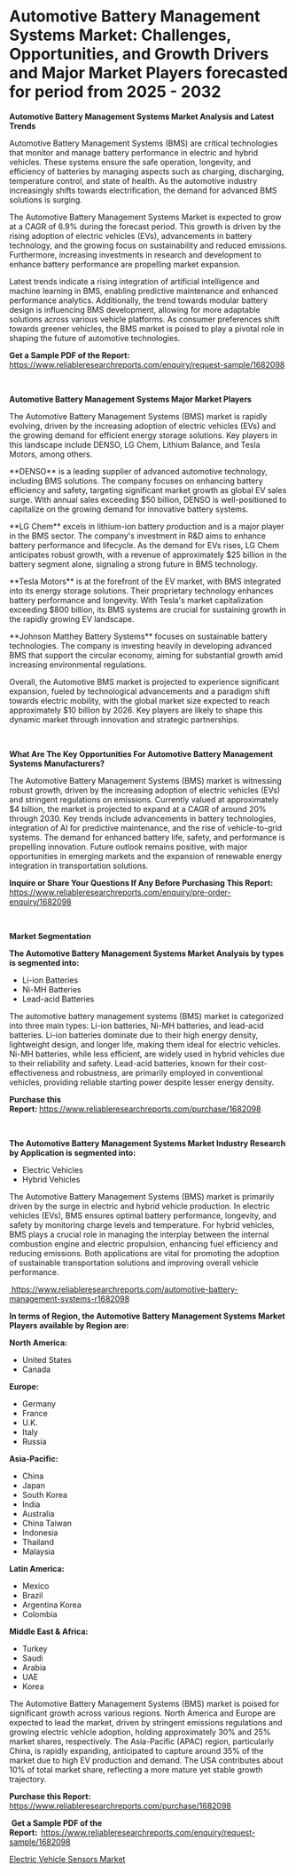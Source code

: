 <p><h1>Automotive Battery Management Systems Market: Challenges, Opportunities, and Growth Drivers and Major Market Players forecasted for period from 2025 - 2032</h1></p><p><strong>Automotive Battery Management Systems Market Analysis and Latest Trends</strong></p>
<p><p>Automotive Battery Management Systems (BMS) are critical technologies that monitor and manage battery performance in electric and hybrid vehicles. These systems ensure the safe operation, longevity, and efficiency of batteries by managing aspects such as charging, discharging, temperature control, and state of health. As the automotive industry increasingly shifts towards electrification, the demand for advanced BMS solutions is surging.</p><p>The Automotive Battery Management Systems Market is expected to grow at a CAGR of 6.9% during the forecast period. This growth is driven by the rising adoption of electric vehicles (EVs), advancements in battery technology, and the growing focus on sustainability and reduced emissions. Furthermore, increasing investments in research and development to enhance battery performance are propelling market expansion.</p><p>Latest trends indicate a rising integration of artificial intelligence and machine learning in BMS, enabling predictive maintenance and enhanced performance analytics. Additionally, the trend towards modular battery design is influencing BMS development, allowing for more adaptable solutions across various vehicle platforms. As consumer preferences shift towards greener vehicles, the BMS market is poised to play a pivotal role in shaping the future of automotive technologies.</p></p>
<p><strong>Get a Sample PDF of the Report:&nbsp;</strong> <a href="https://www.reliableresearchreports.com/enquiry/request-sample/1682098?utm_campaign=3309&utm_medium=2&utm_source=Github&utm_content=ia&utm_term=24032025&utm_id=automotive-battery-management-systems">https://www.reliableresearchreports.com/enquiry/request-sample/1682098</a></p>
<p>&nbsp;</p>
<p><strong>Automotive Battery Management Systems Major Market Players</strong></p>
<p><p>The Automotive Battery Management Systems (BMS) market is rapidly evolving, driven by the increasing adoption of electric vehicles (EVs) and the growing demand for efficient energy storage solutions. Key players in this landscape include DENSO, LG Chem, Lithium Balance, and Tesla Motors, among others.</p><p>**DENSO** is a leading supplier of advanced automotive technology, including BMS solutions. The company focuses on enhancing battery efficiency and safety, targeting significant market growth as global EV sales surge. With annual sales exceeding $50 billion, DENSO is well-positioned to capitalize on the growing demand for innovative battery systems.</p><p>**LG Chem** excels in lithium-ion battery production and is a major player in the BMS sector. The company's investment in R&D aims to enhance battery performance and lifecycle. As the demand for EVs rises, LG Chem anticipates robust growth, with a revenue of approximately $25 billion in the battery segment alone, signaling a strong future in BMS technology.</p><p>**Tesla Motors** is at the forefront of the EV market, with BMS integrated into its energy storage solutions. Their proprietary technology enhances battery performance and longevity. With Tesla's market capitalization exceeding $800 billion, its BMS systems are crucial for sustaining growth in the rapidly growing EV landscape.</p><p>**Johnson Matthey Battery Systems** focuses on sustainable battery technologies. The company is investing heavily in developing advanced BMS that support the circular economy, aiming for substantial growth amid increasing environmental regulations.</p><p>Overall, the Automotive BMS market is projected to experience significant expansion, fueled by technological advancements and a paradigm shift towards electric mobility, with the global market size expected to reach approximately $10 billion by 2026. Key players are likely to shape this dynamic market through innovation and strategic partnerships.</p></p>
<p>&nbsp;</p>
<p><strong>What Are The Key Opportunities For Automotive Battery Management Systems Manufacturers?</strong></p>
<p><p>The Automotive Battery Management Systems (BMS) market is witnessing robust growth, driven by the increasing adoption of electric vehicles (EVs) and stringent regulations on emissions. Currently valued at approximately $4 billion, the market is projected to expand at a CAGR of around 20% through 2030. Key trends include advancements in battery technologies, integration of AI for predictive maintenance, and the rise of vehicle-to-grid systems. The demand for enhanced battery life, safety, and performance is propelling innovation. Future outlook remains positive, with major opportunities in emerging markets and the expansion of renewable energy integration in transportation solutions.</p></p>
<p><strong>Inquire or Share Your Questions If Any Before Purchasing This Report:</strong> <a href="https://www.reliableresearchreports.com/enquiry/pre-order-enquiry/1682098?utm_campaign=3309&utm_medium=2&utm_source=Github&utm_content=ia&utm_term=24032025&utm_id=automotive-battery-management-systems">https://www.reliableresearchreports.com/enquiry/pre-order-enquiry/1682098</a></p>
<p>&nbsp;</p>
<p><strong>Market Segmentation</strong></p>
<p><strong>The Automotive Battery Management Systems Market Analysis by types is segmented into:</strong></p>
<p><ul><li>Li-ion Batteries</li><li>Ni-MH Batteries</li><li>Lead-acid Batteries</li></ul></p>
<p><p>The automotive battery management systems (BMS) market is categorized into three main types: Li-ion batteries, Ni-MH batteries, and lead-acid batteries. Li-ion batteries dominate due to their high energy density, lightweight design, and longer life, making them ideal for electric vehicles. Ni-MH batteries, while less efficient, are widely used in hybrid vehicles due to their reliability and safety. Lead-acid batteries, known for their cost-effectiveness and robustness, are primarily employed in conventional vehicles, providing reliable starting power despite lesser energy density.</p></p>
<p><strong>Purchase this Report:&nbsp;</strong><a href="https://www.reliableresearchreports.com/purchase/1682098?utm_campaign=3309&utm_medium=2&utm_source=Github&utm_content=ia&utm_term=24032025&utm_id=automotive-battery-management-systems">https://www.reliableresearchreports.com/purchase/1682098</a></p>
<p>&nbsp;</p>
<p><strong>The Automotive Battery Management Systems Market Industry Research by Application is segmented into:</strong></p>
<p><ul><li>Electric Vehicles</li><li>Hybrid Vehicles</li></ul></p>
<p><p>The Automotive Battery Management Systems (BMS) market is primarily driven by the surge in electric and hybrid vehicle production. In electric vehicles (EVs), BMS ensures optimal battery performance, longevity, and safety by monitoring charge levels and temperature. For hybrid vehicles, BMS plays a crucial role in managing the interplay between the internal combustion engine and electric propulsion, enhancing fuel efficiency and reducing emissions. Both applications are vital for promoting the adoption of sustainable transportation solutions and improving overall vehicle performance.</p></p>
<p><a href="https://www.reliableresearchreports.com/automotive-battery-management-systems-r1682098?utm_campaign=3309&utm_medium=2&utm_source=Github&utm_content=ia&utm_term=24032025&utm_id=automotive-battery-management-systems">&nbsp;https://www.reliableresearchreports.com/automotive-battery-management-systems-r1682098</a></p>
<p><strong>In terms of Region, the Automotive Battery Management Systems Market Players available by Region are:</strong></p>
<p>
    <p> <strong> North America: </strong>
        <ul>
            <li>United States</li>
            <li>Canada</li>
        </ul>
        </p> 
    <p> <strong> Europe: </strong>
        <ul>
            <li>Germany</li>
            <li>France</li>
            <li>U.K.</li>
            <li>Italy</li>
            <li>Russia</li>
        </ul>
        </p> 
    <p> <strong> Asia-Pacific: </strong>
        <ul>
            <li>China</li>
            <li>Japan</li>
            <li>South Korea</li>
            <li>India</li>
            <li>Australia</li>
            <li>China Taiwan</li>
            <li>Indonesia</li>
            <li>Thailand</li>
            <li>Malaysia</li>
        </ul>
        </p> 
    <p> <strong> Latin America: </strong>
        <ul>
            <li>Mexico</li>
            <li>Brazil</li>
            <li>Argentina Korea</li>
            <li>Colombia</li>
        </ul>
        </p> 
    <p> <strong> Middle East & Africa: </strong>
        <ul>
            <li>Turkey</li>
            <li>Saudi</li>
            <li>Arabia</li>
            <li>UAE</li>
            <li>Korea</li>
        </ul>
    </p>
    </p>
<p><p>The Automotive Battery Management Systems (BMS) market is poised for significant growth across various regions. North America and Europe are expected to lead the market, driven by stringent emissions regulations and growing electric vehicle adoption, holding approximately 30% and 25% market shares, respectively. The Asia-Pacific (APAC) region, particularly China, is rapidly expanding, anticipated to capture around 35% of the market due to high EV production and demand. The USA contributes about 10% of total market share, reflecting a more mature yet stable growth trajectory.</p></p>
<p><strong>Purchase this Report: </strong><a href="https://www.reliableresearchreports.com/purchase/1682098?utm_campaign=3309&utm_medium=2&utm_source=Github&utm_content=ia&utm_term=24032025&utm_id=automotive-battery-management-systems">https://www.reliableresearchreports.com/purchase/1682098</a></p>
<p>&nbsp;<strong>Get a Sample PDF of the Report:&nbsp;&nbsp;</strong><a href="https://www.reliableresearchreports.com/enquiry/request-sample/1682098?utm_campaign=3309&utm_medium=2&utm_source=Github&utm_content=ia&utm_term=24032025&utm_id=automotive-battery-management-systems">https://www.reliableresearchreports.com/enquiry/request-sample/1682098</a></p>
<p><strong></strong></p>
<p><p><a href="https://github.com/maseykokosq1/Market-Research-Report-List-1/blob/main/electric-vehicle-sensors-market.md?utm_campaign=3309&utm_medium=2&utm_source=Github&utm_content=ia&utm_term=24032025&utm_id=automotive-battery-management-systems">Electric Vehicle Sensors Market</a></p></p>